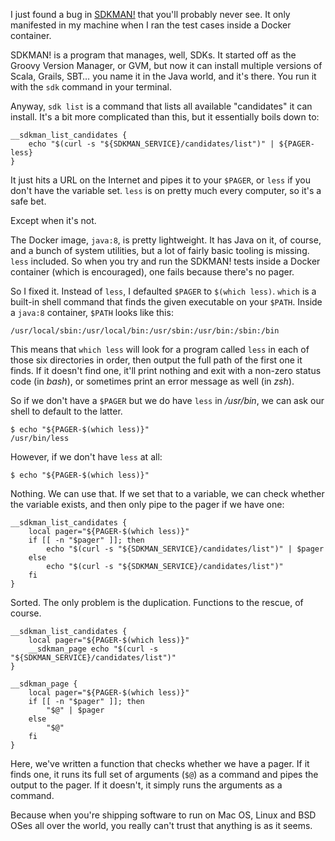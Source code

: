 I just found a bug in [SDKMAN!][] that you'll probably never see. It only manifested in my machine when I ran the test cases inside a Docker container.

SDKMAN! is a program that manages, well, SDKs. It started off as the Groovy Version Manager, or GVM, but now it can install multiple versions of Scala, Grails, SBT… you name it in the Java world, and it's there. You run it with the `sdk` command in your terminal.

Anyway, `sdk list` is a command that lists all available "candidates" it can install. It's a bit more complicated than this, but it essentially boils down to:

    __sdkman_list_candidates {
        echo "$(curl -s "${SDKMAN_SERVICE}/candidates/list")" | ${PAGER-less}
    }

It just hits a URL on the Internet and pipes it to your `$PAGER`, or `less` if you don't have the variable set. `less` is on pretty much every computer, so it's a safe bet.

Except when it's not.

The Docker image, `java:8`, is pretty lightweight. It has Java on it, of course, and a bunch of system utilities, but a lot of fairly basic tooling is missing. `less` included. So when you try and run the SDKMAN! tests inside a Docker container (which is encouraged), one fails because there's no pager.

So I fixed it. Instead of `less`, I defaulted `$PAGER` to `$(which less)`. `which` is a built-in shell command that finds the given executable on your `$PATH`. Inside a `java:8` container, `$PATH` looks like this:

    /usr/local/sbin:/usr/local/bin:/usr/sbin:/usr/bin:/sbin:/bin

This means that `which less` will look for a program called `less` in each of those six directories in order, then output the full path of the first one it finds. If it doesn't find one, it'll print nothing and exit with a non-zero status code (in *bash*), or sometimes print an error message as well (in *zsh*).

So if we don't have a `$PAGER` but we do have `less` in */usr/bin*, we can ask our shell to default to the latter.

    $ echo "${PAGER-$(which less)}"
    /usr/bin/less

However, if we don't have `less` at all:

    $ echo "${PAGER-$(which less)}"

Nothing. We can use that. If we set that to a variable, we can check whether the variable exists, and then only pipe to the pager if we have one:

    __sdkman_list_candidates {
        local pager="${PAGER-$(which less)}"
        if [[ -n "$pager" ]]; then
            echo "$(curl -s "${SDKMAN_SERVICE}/candidates/list")" | $pager
        else
            echo "$(curl -s "${SDKMAN_SERVICE}/candidates/list")"
        fi
    }

Sorted. The only problem is the duplication. Functions to the rescue, of course.

    __sdkman_list_candidates {
        local pager="${PAGER-$(which less)}"
        __sdkman_page echo "$(curl -s "${SDKMAN_SERVICE}/candidates/list")"
    }

    __sdkman_page {
        local pager="${PAGER-$(which less)}"
        if [[ -n "$pager" ]]; then
            "$@" | $pager
        else
            "$@"
        fi
    }

Here, we've written a function that checks whether we have a pager. If it finds one, it runs its full set of arguments (`$@`) as a command and pipes the output to the pager. If it doesn't, it simply runs the arguments as a command.

Because when you're shipping software to run on Mac OS, Linux and BSD OSes all over the world, you really can't trust that anything is as it seems.

[SDKMAN!]: http://www.sdkman.io/
